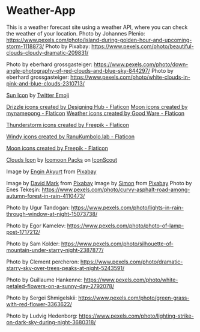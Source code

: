 # Weather-App
This is a weather forecast site using a weather API, where you can check the weather of your location.
Photo by Johannes Plenio: https://www.pexels.com/photo/island-during-golden-hour-and-upcoming-storm-1118873/
Photo by Pixabay: https://www.pexels.com/photo/beautiful-clouds-cloudy-dramatic-209831/

Photo by eberhard grossgasteiger: https://www.pexels.com/photo/down-angle-photography-of-red-clouds-and-blue-sky-844297/
Photo by eberhard grossgasteiger: https://www.pexels.com/photo/white-clouds-in-pink-and-blue-clouds-2310713/

<a href="https://iconscout.com/icons/sun" target="_blank">Sun Icon</a> by <a href="https://iconscout.com/contributors/twitter-inc" target="_blank">Twitter Emoji</a>

<a href="https://www.flaticon.com/free-icons/drizzle" title="drizzle icons">Drizzle icons created by Designing Hub - Flaticon</a>
<a href="https://www.flaticon.com/free-icons/moon" title="moon icons">Moon icons created by mynamepong - Flaticon</a>
<a href="https://www.flaticon.com/free-icons/weather" title="weather icons">Weather icons created by Good Ware - Flaticon</a>

<a href="https://www.flaticon.com/free-icons/thunderstorm" title="thunderstorm icons">Thunderstorm icons created by Freepik - Flaticon</a>

<a href="https://www.flaticon.com/free-icons/windy" title="windy icons">Windy icons created by RanuKumbolo.lab - Flaticon</a>

<a href="https://www.flaticon.com/free-icons/moon" title="moon icons">Moon icons created by Freepik - Flaticon</a>

<a href="https://iconscout.com/icons/clouds" target="_blank">Clouds Icon</a> by <a href="https://iconscout.com/contributors/icomoon">Icomoon Packs</a> on <a href="https://iconscout.com">IconScout</a>

Image by <a href="https://pixabay.com/users/engin_akyurt-3656355/?utm_source=link-attribution&amp;utm_medium=referral&amp;utm_campaign=image&amp;utm_content=2241565">Engin Akyurt</a> from <a href="https://pixabay.com//?utm_source=link-attribution&amp;utm_medium=referral&amp;utm_campaign=image&amp;utm_content=2241565">Pixabay</a>

Image by <a href="https://pixabay.com/users/12019-12019/?utm_source=link-attribution&amp;utm_medium=referral&amp;utm_campaign=image&amp;utm_content=2235819">David Mark</a> from <a href="https://pixabay.com//?utm_source=link-attribution&amp;utm_medium=referral&amp;utm_campaign=image&amp;utm_content=2235819">Pixabay</a>
Image by <a href="https://pixabay.com/users/usa-reiseblogger-328188/?utm_source=link-attribution&amp;utm_medium=referral&amp;utm_campaign=image&amp;utm_content=3245895">Simon</a> from <a href="https://pixabay.com//?utm_source=link-attribution&amp;utm_medium=referral&amp;utm_campaign=image&amp;utm_content=3245895">Pixabay</a>
Photo by Enes  Tekeşin: https://www.pexels.com/photo/curvy-asphalt-road-among-autumn-forest-in-rain-4110473/

Photo by Ugur Tandogan: https://www.pexels.com/photo/lights-in-rain-through-window-at-night-15073738/

Photo by Egor Kamelev: https://www.pexels.com/photo/photo-of-lamp-post-1717212/

Photo by Sam Kolder: https://www.pexels.com/photo/silhouette-of-mountain-under-starry-night-2387877/

Photo by Clement percheron: https://www.pexels.com/photo/dramatic-starry-sky-over-trees-peaks-at-night-5243591/

Photo by Guillaume Hankenne: https://www.pexels.com/photo/white-petaled-flowers-on-a-sunny-day-2792078/

Photo by Sergei Shmigelskii: https://www.pexels.com/photo/green-grass-with-red-flower-3363622/

Photo by Ludvig Hedenborg: https://www.pexels.com/photo/lighting-strike-on-dark-sky-during-night-3680318/